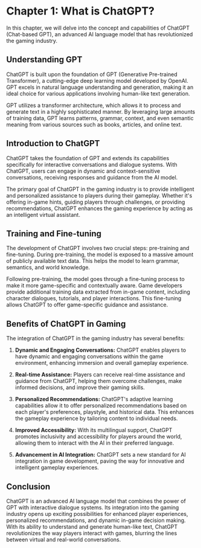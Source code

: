 Chapter 1: What is ChatGPT?
===========================

In this chapter, we will delve into the concept and capabilities of ChatGPT (Chat-based GPT), an advanced AI language model that has revolutionized the gaming industry.

Understanding GPT
-----------------

ChatGPT is built upon the foundation of GPT (Generative Pre-trained Transformer), a cutting-edge deep learning model developed by OpenAI. GPT excels in natural language understanding and generation, making it an ideal choice for various applications involving human-like text generation.

GPT utilizes a transformer architecture, which allows it to process and generate text in a highly sophisticated manner. By leveraging large amounts of training data, GPT learns patterns, grammar, context, and even semantic meaning from various sources such as books, articles, and online text.

Introduction to ChatGPT
-----------------------

ChatGPT takes the foundation of GPT and extends its capabilities specifically for interactive conversations and dialogue systems. With ChatGPT, users can engage in dynamic and context-sensitive conversations, receiving responses and guidance from the AI model.

The primary goal of ChatGPT in the gaming industry is to provide intelligent and personalized assistance to players during their gameplay. Whether it's offering in-game hints, guiding players through challenges, or providing recommendations, ChatGPT enhances the gaming experience by acting as an intelligent virtual assistant.

Training and Fine-tuning
------------------------

The development of ChatGPT involves two crucial steps: pre-training and fine-tuning. During pre-training, the model is exposed to a massive amount of publicly available text data. This helps the model to learn grammar, semantics, and world knowledge.

Following pre-training, the model goes through a fine-tuning process to make it more game-specific and contextually aware. Game developers provide additional training data extracted from in-game content, including character dialogues, tutorials, and player interactions. This fine-tuning allows ChatGPT to offer game-specific guidance and assistance.

Benefits of ChatGPT in Gaming
-----------------------------

The integration of ChatGPT in the gaming industry has several benefits:

1. **Dynamic and Engaging Conversations:** ChatGPT enables players to have dynamic and engaging conversations within the game environment, enhancing immersion and overall gameplay experience.

2. **Real-time Assistance:** Players can receive real-time assistance and guidance from ChatGPT, helping them overcome challenges, make informed decisions, and improve their gaming skills.

3. **Personalized Recommendations:** ChatGPT's adaptive learning capabilities allow it to offer personalized recommendations based on each player's preferences, playstyle, and historical data. This enhances the gameplay experience by tailoring content to individual needs.

4. **Improved Accessibility:** With its multilingual support, ChatGPT promotes inclusivity and accessibility for players around the world, allowing them to interact with the AI in their preferred language.

5. **Advancement in AI Integration:** ChatGPT sets a new standard for AI integration in game development, paving the way for innovative and intelligent gameplay experiences.

Conclusion
----------

ChatGPT is an advanced AI language model that combines the power of GPT with interactive dialogue systems. Its integration into the gaming industry opens up exciting possibilities for enhanced player experiences, personalized recommendations, and dynamic in-game decision making. With its ability to understand and generate human-like text, ChatGPT revolutionizes the way players interact with games, blurring the lines between virtual and real-world conversations.
